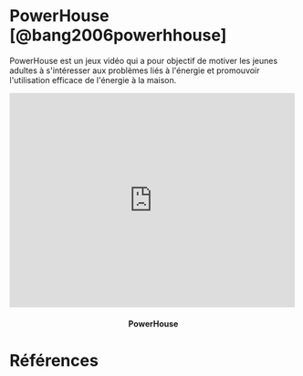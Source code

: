 # PowerHouse [@bang2006powerhhouse]

PowerHouse est un jeux vidéo qui a pour objectif de motiver les jeunes adultes à s'intéresser aux problèmes liés à l'énergie et promouvoir l'utilisation efficace de l'énergie à la maison.

<iframe src="https://player.vimeo.com/video/62162079" width="500" height="375" frameborder="0" webkitallowfullscreen mozallowfullscreen allowfullscreen></iframe>
<h4 style="text-align:center">
PowerHouse
</h4>

# Références
